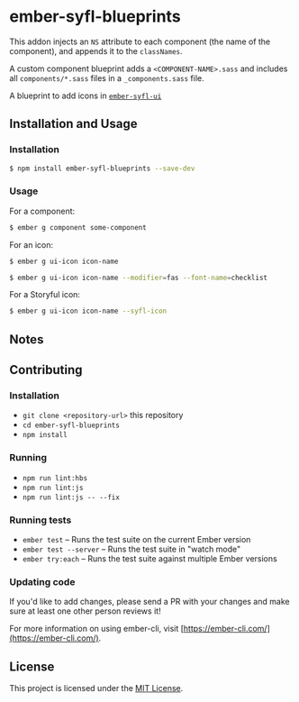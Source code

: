# ember-syfl-blueprints

This addon injects an `NS` attribute to each component (the name of the component),
and appends it to the `classNames`.

A custom component blueprint adds a `<COMPONENT-NAME>.sass`
and includes all `components/*.sass` files in a `_components.sass` file.

A blueprint to add icons in [`ember-syfl-ui`](https://github.com/storyful/ember-syfl-ui)


## Installation and Usage

### Installation

```sh
$ npm install ember-syfl-blueprints --save-dev
```

### Usage

For a component:
```sh
$ ember g component some-component
```

For an icon:
```sh
$ ember g ui-icon icon-name
```
```sh
$ ember g ui-icon icon-name --modifier=fas --font-name=checklist
```

For a Storyful icon:
```sh
$ ember g ui-icon icon-name --syfl-icon
```

## Notes

## Contributing

### Installation

* `git clone <repository-url>` this repository
* `cd ember-syfl-blueprints`
* `npm install`

### Running

* `npm run lint:hbs`
* `npm run lint:js`
* `npm run lint:js -- --fix`

### Running tests

* `ember test` – Runs the test suite on the current Ember version
* `ember test --server` – Runs the test suite in "watch mode"
* `ember try:each` – Runs the test suite against multiple Ember versions

### Updating code

If you'd like to add changes, please send a PR with your changes and make sure
at least one other person reviews it!

For more information on using ember-cli, visit [https://ember-cli.com/](https://ember-cli.com/).

License
------------------------------------------------------------------------------

This project is licensed under the [MIT License](LICENSE.md).
